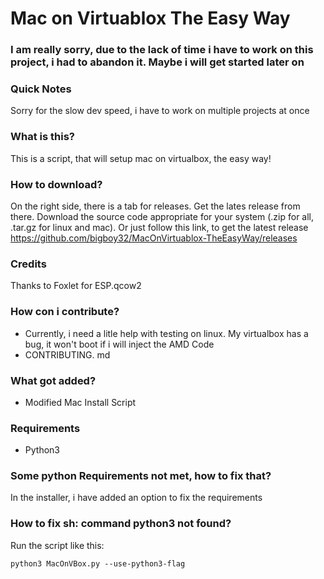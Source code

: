 # Mac on Virtuablox The Easy Way

### I am really sorry, due to the lack of time i have to work on this project, i had to abandon it. Maybe i will get started later on

### Quick Notes
Sorry for the slow dev speed, i have to work on multiple projects at once

### What is this?
This is a script, that will setup mac on virtualbox, the easy way!

### How to download?
On the right side, there is a tab for releases. Get the lates release from there. Download the source code appropriate for your system (.zip for all, .tar.gz for linux and mac).
Or just follow this link, to get the latest release https://github.com/bigboy32/MacOnVirtuablox-TheEasyWay/releases

### Credits
Thanks to Foxlet for ESP.qcow2

### How con i contribute?
* Currently, i need a litle help with testing on linux. My virtualbox has a bug, it won't boot if i will inject the AMD Code
* CONTRIBUTING. md

### What got added?
* Modified Mac Install Script

### Requirements
* Python3

### Some python Requirements not met, how to fix that?
In the installer, i have added an option to fix the requirements

### How to fix sh: command python3 not found?
Run the script like this:
```
python3 MacOnVBox.py --use-python3-flag
```
